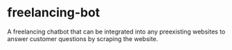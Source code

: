 # freelancing-bot
A freelancing chatbot that can be integrated into any preexisting websites to answer customer questions by scraping the website.
